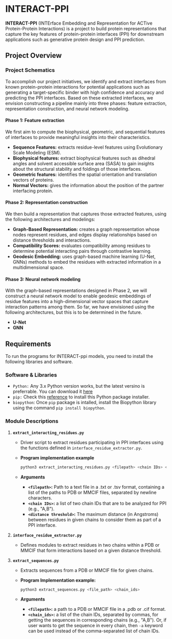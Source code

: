 # INTERACT-PPI

**INTERACT-PPI** (INTErface Embedding and Representation for ACTive Protein-Protein Interactions) is a project to build protein representations that capture the key features of protein-protein interfaces (PPI) for downstream applications such as generative protein design and PPI prediction.

## Project Overview


### Project Schematics
To accomplish our project initiatives, we identify and extract interfaces from known protein-protein interactions for potential applications such as generating a target-specific binder with high confidence and accuracy and predicting the PPI interfaces. Based on these extracted interfaces, we envision constructing a pipeline mainly into three phases: feature extraction, representation construction, and neural network modeling.


#### Phase 1: Feature extraction
We first aim to compute the biophysical, geometric, and sequential features of interfaces to provide meaningful insights into their characteristics.

- **Sequence Features:** extracts residue-level features using Evolutionary Scale Modeling (ESM).
- **Biophysical features:** extract biophysical features such as dihedral angles and solvent accessible surface area (SASA) to gain insights about the structural stability and foldings of those interfaces.
- **Geometric features:** identifies the spatial orientation and translation vectors of proteins.
- **Normal Vectors:** gives the information about the position of the partner interfacing protein.

#### Phase 2: Representation construction
We then build a representation that captures those extracted features, using the following architectures and modelings:
- **Graph-Based Representation:** creates a graph representation whose nodes represent residues, and edges display relationships based on distance thresholds and interactions.
- **Compatibility Scores:** evaluates compatibility among residues to determine potential interacting pairs through contrastive learning.
- **Geodesic Embedding:** uses graph-based machine learning (U-Net, GNNs) methods to embed the residues with extracted information in a multidimensional space.


#### Phase 3: Neural network modeling
With the graph-based representations designed in Phase 2, we will construct a neural network model to enable geodesic embeddings of residue features into a high-dimensional vector spaces that capture interaction patterns among them. So far, we have envisioned using the following architectures, but this is to be determined in the future.
-  **U-Net**
-  **GNN**


## Requirements
To run the programs for INTERACT-ppi models, you need to install the following libraries and software.

### Software & Libraries
- ```Python:``` Any 3.x Python version works, but the latest versino is preferrable. You can download it [here](https://www.python.org/downloads)
- ```pip:``` Check this [reference](https://pip.pypa.io/en/stable/installation/) to install this Python package installer.
- ```biopython```: Once ``` pip ``` package is intalled, install the Biopython library using the command ``` pip install biopython ```.


### Module Descriptions
1. **`extract_interacting_residues.py`**
   - Driver script to extract residues participating in PPI interfaces using the functions defined in `interface_residue_extractor.py`.
   
   - **Program implementation example**
     ```bash
     python3 extract_interacting_residues.py <filepath> <chain IDs> <distance threshold>
     ```
   - **Arguments**
     - **`<filepath>`:** Path to a text file in a .txt or .tsv format, containing a list of the paths to PDB or MMCIF files, separated by newline characters.
     - **`<chain IDs>`:** a list of two chain IDs that are to be analyzed for PPI (e.g., "A,B").
     - **`<distance threshold>`:** The maximum distance (in Angstroms) between residues in given chains to consider them as part of a PPI interface.

2. **`interface_residue_extractor.py`**
   - Defines modules to extract residues in two chains within a PDB or MMCIF that form interactions based on a given distance threshold.


3. **`extract_sequences.py`**
   - Extracts sequences from a PDB or MMCIF file for given chains.

   - **Program Implementation example:**
     ```bash
     python3 extract_sequences.py <file_path> <chain_ids>
     ```
   - **Arguments**
     - **`<filepath>`:** a path to a PDB or MMCIF file in a .pdb or .cif format.
     - **`<chain_ids>`:** a list of the chain IDs, separated by commas, for getting the sequences in corresponding chains (e.g., "A,B"). Or, if user wants to get the sequence in every chain, then ``` -a ``` keyword can be used instead of the comma-separated list of chain IDs.


